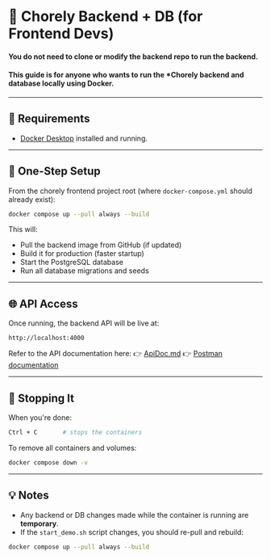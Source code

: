# 🧠 Chorely Backend + DB (for Frontend Devs)


#### You do **not** need to clone or modify the backend repo to run the backend.

#### This guide is for anyone who wants to run the ***Chorely backend and database** locally using Docker. 
---

## 🧰 Requirements
- [Docker Desktop](https://www.docker.com/products/docker-desktop/) installed and running.

---

## 🚀 One-Step Setup
From the chorely frontend project root (where `docker-compose.yml` should already exist):

```bash
docker compose up --pull always --build
```

This will:
- Pull the backend image from GitHub (if updated)
- Build it for production (faster startup)
- Start the PostgreSQL database
- Run all database migrations and seeds

---

## 🌐 API Access
Once running, the backend API will be live at:
```
http://localhost:4000
```

Refer to the API documentation here:
👉 [ApiDoc.md](https://github.com/lmmeqa/chorely-backend/blob/main/ApiDoc.md)
👉 [Postman documentation]([https://github.com/lmmeqa/chorely-backend/blob/main/ApiDoc.md](https://documenter.getpostman.com/view/19704779/2sB3BBrXzG))

---

## 🛑 Stopping It
When you're done:
```bash
Ctrl + C       # stops the containers
```
To remove all containers and volumes:
```bash
docker compose down -v
```

---

## 💡 Notes
- Any backend or DB changes made while the container is running are **temporary**.
- If the `start_demo.sh` script changes, you should re-pull and rebuild:
```bash
docker compose up --pull always --build
```
